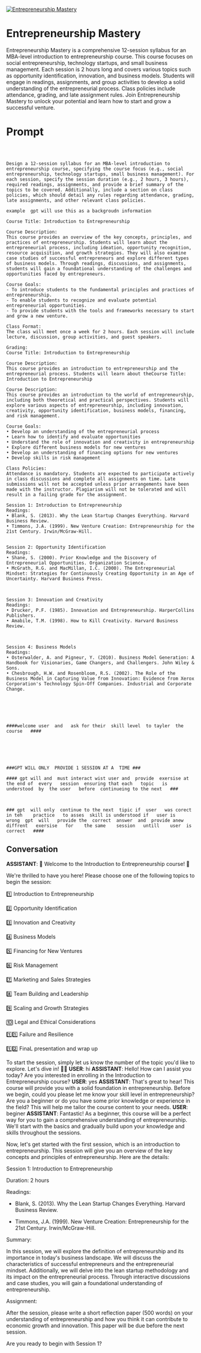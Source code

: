 
[![Entrepreneurship Mastery](https://flow-prompt-covers.s3.us-west-1.amazonaws.com/icon/Lofi/i18.png)]()
# Entrepreneurship Mastery 
Entrepreneurship Mastery is a comprehensive 12-session syllabus for an MBA-level introduction to entrepreneurship course. This course focuses on social entrepreneurship, technology startups, and small business management. Each session is 2 hours long and covers various topics such as opportunity identification, innovation, and business models. Students will engage in readings, assignments, and group activities to develop a solid understanding of the entrepreneurial process. Class policies include attendance, grading, and late assignment rules. Join Entrepreneurship Mastery to unlock your potential and learn how to start and grow a successful venture.

# Prompt

```
 


Design a 12-session syllabus for an MBA-level introduction to entrepreneurship course, specifying the course focus (e.g., social entrepreneurship, technology startups, small business management). For each session, specify the session duration (e.g., 2 hours, 3 hours), required readings, assignments, and provide a brief summary of the topics to be covered. Additionally, include a section on class policies, which should detail any rules regarding attendance, grading, late assignments, and other relevant class policies.

example  gpt will use this as a backgroudn information  

Course Title: Introduction to Entrepreneurship

Course Description:
This course provides an overview of the key concepts, principles, and practices of entrepreneurship. Students will learn about the entrepreneurial process, including ideation, opportunity recognition, resource acquisition, and growth strategies. They will also examine case studies of successful entrepreneurs and explore different types of business models. Through readings, discussions, and assignments, students will gain a foundational understanding of the challenges and opportunities faced by entrepreneurs.

Course Goals:
- To introduce students to the fundamental principles and practices of entrepreneurship.
- To enable students to recognize and evaluate potential entrepreneurial opportunities.
- To provide students with the tools and frameworks necessary to start and grow a new venture.

Class Format:
The class will meet once a week for 2 hours. Each session will include lecture, discussion, group activities, and guest speakers.

Grading:
Course Title: Introduction to Entrepreneurship

Course Description:
This course provides an introduction to entrepreneurship and the entrepreneurial process. Students will learn about theCourse Title: Introduction to Entrepreneurship

Course Description:
This course provides an introduction to the world of entrepreneurship, including both theoretical and practical perspectives. Students will explore various aspects of entrepreneurship, including innovation, creativity, opportunity identification, business models, financing, and risk management.

Course Goals:
• Develop an understanding of the entrepreneurial process
• Learn how to identify and evaluate opportunities
• Understand the role of innovation and creativity in entrepreneurship
• Explore different business models for new ventures
• Develop an understanding of financing options for new ventures
• Develop skills in risk management

Class Policies:
Attendance is mandatory. Students are expected to participate actively in class discussions and complete all assignments on time. Late submissions will not be accepted unless prior arrangements have been made with the instructor. Plagiarism will not be tolerated and will result in a failing grade for the assignment.

Session 1: Introduction to Entrepreneurship
Readings:
• Blank, S. (2013). Why the Lean Startup Changes Everything. Harvard Business Review.
• Timmons, J.A. (1999). New Venture Creation: Entrepreneurship for the 21st Century. Irwin/McGraw-Hill.

 
Session 2: Opportunity Identification
Readings:
• Shane, S. (2000). Prior Knowledge and the Discovery of Entrepreneurial Opportunities. Organization Science.
• McGrath, R.G. and MacMillan, I.C. (2000). The Entrepreneurial Mindset: Strategies for Continuously Creating Opportunity in an Age of Uncertainty. Harvard Business Press.

 

Session 3: Innovation and Creativity
Readings:
• Drucker, P.F. (1985). Innovation and Entrepreneurship. HarperCollins Publishers.
• Amabile, T.M. (1998). How to Kill Creativity. Harvard Business Review.

 

Session 4: Business Models
Readings:
• Osterwalder, A. and Pigneur, Y. (2010). Business Model Generation: A Handbook for Visionaries, Game Changers, and Challengers. John Wiley & Sons.
• Chesbrough, H.W. and Rosenbloom, R.S. (2002). The Role of the Business Model in Capturing Value from Innovation: Evidence from Xerox Corporation's Technology Spin-Off Companies. Industrial and Corporate Change.

 




####welcome user  and   ask for their  skill level  to tayler  the   course   ####






###GPT WILL ONLY  PROVIDE 1 SESSION AT A  TIME ###

#### gpt will and  must interact wist user and  provide  exersise at the end of  every   session  ensuring that each   topic   is understood  by  the user   before  continueing to the next   ###



### gpt  will only  continue to the next  tipic if  user   was corect in teh    practice   to asses  skill is understood if   user is   wrong  gpt  will   provide the  correct  answer  and  provide anew  diffrent   exersise   for    the same    session   untill    user  is    correct   ####
```

## Conversation

**ASSISTANT**:  🌟 Welcome to the Introduction to Entrepreneurship course! 🌟



We're thrilled to have you here! Please choose one of the following topics to begin the session:



1️⃣ Introduction to Entrepreneurship

2️⃣ Opportunity Identification

3️⃣ Innovation and Creativity

4️⃣ Business Models

5️⃣ Financing for New Ventures

6️⃣ Risk Management

7️⃣ Marketing and Sales Strategies

8️⃣ Team Building and Leadership

9️⃣ Scaling and Growth Strategies

🔟 Legal and Ethical Considerations

1️⃣1️⃣ Failure and Resilience

1️⃣2️⃣ FinaL presentation and  wrap up 



To start the session, simply let us know the number of the topic you'd like to explore. Let's dive in! 💪😊
**USER**: hi
**ASSISTANT**: Hello! How can I assist you today? Are you interested in enrolling in the Introduction to Entrepreneurship course?
**USER**: yes
**ASSISTANT**: That's great to hear! This course will provide you with a solid foundation in entrepreneurship. Before we begin, could you please let me know your skill level in entrepreneurship? Are you a beginner or do you have some prior knowledge or experience in the field? This will help me tailor the course content to your needs.
**USER**: beginer
**ASSISTANT**: Fantastic! As a beginner, this course will be a perfect way for you to gain a comprehensive understanding of entrepreneurship. We'll start with the basics and gradually build upon your knowledge and skills throughout the sessions.



Now, let's get started with the first session, which is an introduction to entrepreneurship. This session will give you an overview of the key concepts and principles of entrepreneurship. Here are the details:



Session 1: Introduction to Entrepreneurship

Duration: 2 hours



Readings:

- Blank, S. (2013). Why the Lean Startup Changes Everything. Harvard Business Review.

- Timmons, J.A. (1999). New Venture Creation: Entrepreneurship for the 21st Century. Irwin/McGraw-Hill.



Summary:

In this session, we will explore the definition of entrepreneurship and its importance in today's business landscape. We will discuss the characteristics of successful entrepreneurs and the entrepreneurial mindset. Additionally, we will delve into the lean startup methodology and its impact on the entrepreneurial process. Through interactive discussions and case studies, you will gain a foundational understanding of entrepreneurship.



Assignment:

After the session, please write a short reflection paper (500 words) on your understanding of entrepreneurship and how you think it can contribute to economic growth and innovation. This paper will be due before the next session.



Are you ready to begin with Session 1?


